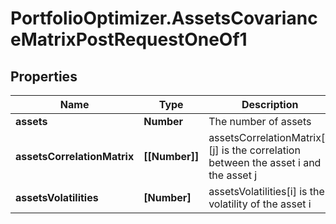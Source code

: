 # PortfolioOptimizer.AssetsCovarianceMatrixPostRequestOneOf1

## Properties

Name | Type | Description | Notes
------------ | ------------- | ------------- | -------------
**assets** | **Number** | The number of assets | 
**assetsCorrelationMatrix** | **[[Number]]** | assetsCorrelationMatrix[i][j] is the correlation between the asset i and the asset j | 
**assetsVolatilities** | **[Number]** | assetsVolatilities[i] is the volatility of the asset i | 


